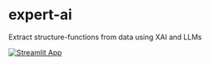 # expert-ai
Extract structure-functions from data using XAI and LLMs

[![Streamlit App](https://static.streamlit.io/badges/streamlit_badge_black_white.svg)](https://expertai.streamlit.app/)

<picture>
  <source media="(prefers-color-scheme: dark)" srcset="assets/logo.png" width='100%'>

</picture>